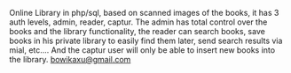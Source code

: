 Online Library in php/sql, based on scanned images of the books, it has 3 auth levels, admin, reader, captur. The admin has total control over the books and the library functionality, the reader can search books, save books in his private library to easily find them later, send search results via mial, etc....
And the captur user will only be able to insert new books into the library.
bowikaxu@gmail.com